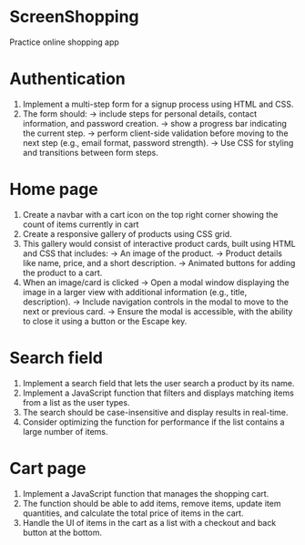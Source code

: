 # ScreenShopping
Practice online shopping app

# Authentication

1. Implement a multi-step form for a signup process using HTML and CSS. 
2. The form should:
-> include steps for personal details, contact information, and password creation.
-> show a progress bar indicating the current step.
-> perform client-side validation before moving to the next step (e.g., email format, password strength).
-> Use CSS for styling and transitions between form steps.

# Home page

1. Create a navbar with a cart icon on the top right corner showing the count of items currently in cart
2. Create a responsive gallery of products using CSS grid.
3. This gallery would consist of interactive product cards, built using HTML and CSS that includes:
-> An image of the product.
-> Product details like name, price, and a short description.
-> Animated buttons for adding the product to a cart.
4. When an image/card is clicked
-> Open a modal window displaying the image in a larger view with additional information (e.g., title, description).
-> Include navigation controls in the modal to move to the next or previous card.
-> Ensure the modal is accessible, with the ability to close it using a button or the Escape key.

# Search field
1. Implement a search field that lets the user search a product by its name.
2. Implement a JavaScript function that filters and displays matching items from a list as the user types.
3. The search should be case-insensitive and display results in real-time.
4. Consider optimizing the function for performance if the list contains a large number of items.

# Cart page

1. Implement a JavaScript function that manages the shopping cart.
2. The function should be able to add items, remove items, update item quantities, and calculate the total price of items in the cart.
3. Handle the UI of items in the cart as a list with a checkout and back button at the bottom.